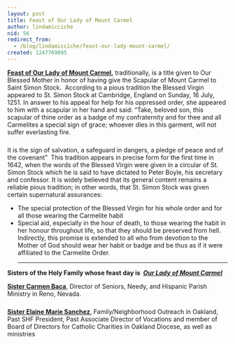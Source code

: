 ```yaml
---
layout: post
title: Feast of Our Lady of Mount Carmel
author: lindamicciche
nid: 56
redirect_from:
  - /blog/lindamicciche/feast-our-lady-mount-carmel/
created: 1247769895
---
```

<p><u><strong><span style="text-decoration: underline; ">Feast of Our Lady of Mount Carmel,</span></strong></u>&nbsp;traditionally, is a title given to Our Blessed Mother in honor of having give the Scapular of Mount Carmel to Saint Simon Stock. &nbsp;According to a pious tradition the Blessed Virgin appeared to St. Simon Stock at Cambridge, England on Sunday, 16 July, 1251. In answer to his appeal for help for his oppressed order, she appeared to him with a scapular in her hand and said: &ldquo;Take, beloved son, this scapular of thine order as a badge of my confraternity and for thee and all Carmelites a special sign of grace; whoever dies in this garment, will not suffer everlasting fire.</p>
<p style="margin-top: 0px; margin-right: 0px; margin-bottom: 0px; margin-left: 0px; padding-top: 10px; padding-right: 0px; padding-bottom: 0px; padding-left: 0px; ">It is the sign of salvation, a safeguard in dangers, a pledge of peace and of the covenant&rdquo;&nbsp; This tradition appears in precise form for the first time in 1642, when the words of the Blessed Virgin were given in a circular of St. Simon Stock which he is said to have dictated to Peter Boyle, his secretary and confessor. It is widely believed that its general content remains a reliable pious tradition; in other words, that St. Simon Stock was given certain supernatural assurances:</p>
<ul>
    <li>The special protection of the Blessed Virgin for his whole order and for all those wearing the Carmelite habit</li>
    <li>Special aid, especially in the hour of death, to those wearing the habit in her honour throughout life, so that they should be preserved from hell. Indirectly, this promise is extended to all who from devotion to the Mother of God should wear her habit or badge and be thus as if it were affiliated to the Carmelite Order.</li>
    <hr />
</ul>
<p class="rtecenter"><strong>Sisters of the Holy Family whose feast day is &nbsp;<em><u><span style="text-decoration: underline; ">Our Lady of Mount Carmel</span></u></em></strong></p>
<p><span style="text-decoration: underline; "><strong>Sister Carmen Baca</strong></span>, Director of Seniors, Needy, and Hispanic Parish Ministry in Reno, Nevada.</p>
<p style="margin-top: 0px; margin-right: 0px; margin-bottom: 0px; margin-left: 0px; padding-top: 10px; padding-right: 0px; padding-bottom: 0px; padding-left: 0px; "><span style="text-decoration: underline; "><span style="text-decoration: underline; "><strong>Sister Elaine Marie Sanchez</strong></span>,</span> Family/Neighborhood Outreach in Oakland, Past SHF President, Past Associate Director of Vocations and member of Board of Directors for Catholic Charities in Oakland Diocese, as well as ministries&nbsp;</p>
